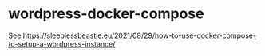 # wordpress-docker-compose
See https://sleeplessbeastie.eu/2021/08/29/how-to-use-docker-compose-to-setup-a-wordpress-instance/
